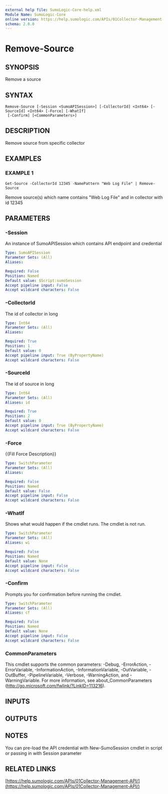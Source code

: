 ```yaml
---
external help file: SumoLogic-Core-help.xml
Module Name: SumoLogic-Core
online version: https://help.sumologic.com/APIs/01Collector-Management-API/
schema: 2.0.0
---
```


# Remove-Source

## SYNOPSIS
Remove a source

## SYNTAX

```
Remove-Source [-Session <SumoAPISession>] [-CollectorId] <Int64> [-SourceId] <Int64> [-Force] [-WhatIf]
 [-Confirm] [<CommonParameters>]
```

## DESCRIPTION
Remove source from specific collector

## EXAMPLES

### EXAMPLE 1
```
Get-Source -CollectorId 12345 -NamePattern "Web Log File" | Remove-Source
```

Remove source(s) which name contains "Web Log File" and in collector with id 12345

## PARAMETERS

### -Session
An instance of SumoAPISession which contains API endpoint and credential

```yaml
Type: SumoAPISession
Parameter Sets: (All)
Aliases:

Required: False
Position: Named
Default value: $Script:sumoSession
Accept pipeline input: False
Accept wildcard characters: False
```

### -CollectorId
The id of collector in long

```yaml
Type: Int64
Parameter Sets: (All)
Aliases:

Required: True
Position: 1
Default value: 0
Accept pipeline input: True (ByPropertyName)
Accept wildcard characters: False
```

### -SourceId
The id of source in long

```yaml
Type: Int64
Parameter Sets: (All)
Aliases: id

Required: True
Position: 2
Default value: 0
Accept pipeline input: True (ByPropertyName)
Accept wildcard characters: False
```

### -Force
{{Fill Force Description}}

```yaml
Type: SwitchParameter
Parameter Sets: (All)
Aliases:

Required: False
Position: Named
Default value: False
Accept pipeline input: False
Accept wildcard characters: False
```

### -WhatIf
Shows what would happen if the cmdlet runs.
The cmdlet is not run.

```yaml
Type: SwitchParameter
Parameter Sets: (All)
Aliases: wi

Required: False
Position: Named
Default value: None
Accept pipeline input: False
Accept wildcard characters: False
```

### -Confirm
Prompts you for confirmation before running the cmdlet.

```yaml
Type: SwitchParameter
Parameter Sets: (All)
Aliases: cf

Required: False
Position: Named
Default value: None
Accept pipeline input: False
Accept wildcard characters: False
```

### CommonParameters
This cmdlet supports the common parameters: -Debug, -ErrorAction, -ErrorVariable, -InformationAction, -InformationVariable, -OutVariable, -OutBuffer, -PipelineVariable, -Verbose, -WarningAction, and -WarningVariable.
For more information, see about_CommonParameters (http://go.microsoft.com/fwlink/?LinkID=113216).

## INPUTS

## OUTPUTS

## NOTES
You can pre-load the API credential with New-SumoSession cmdlet in script or passing in with Session parameter

## RELATED LINKS

[https://help.sumologic.com/APIs/01Collector-Management-API/](https://help.sumologic.com/APIs/01Collector-Management-API/)

